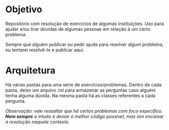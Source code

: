# Objetivo #

Repositório com resolução de exercícios de algumas instituições. Uso para ajudar e/ou tirar dúvidas de algumas pessoas em relação à um certo problema.

Sempre que alguém publicar ou pedir ajuda para resolver algum problema, eu tentarei resolvê-lo e publicar aqui.

# Arquitetura #

Há várias pastas para uma série de exercícios/problemas. Dentro de cada pasta, deixo um arquivo .txt para armazenar as perguntas caso alguém tenha alguma dúvida. Na mesma pasta há as classes referentes a cada pergunta.

_Observação: vale ressaltar que há certos problemas com foco específico. **Nem sempre** o intuito é deixar o melhor código possível, mas sim encaixar a resolução naquele contexto._

